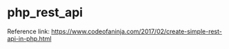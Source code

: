 # php_rest_api
Reference link: https://www.codeofaninja.com/2017/02/create-simple-rest-api-in-php.html